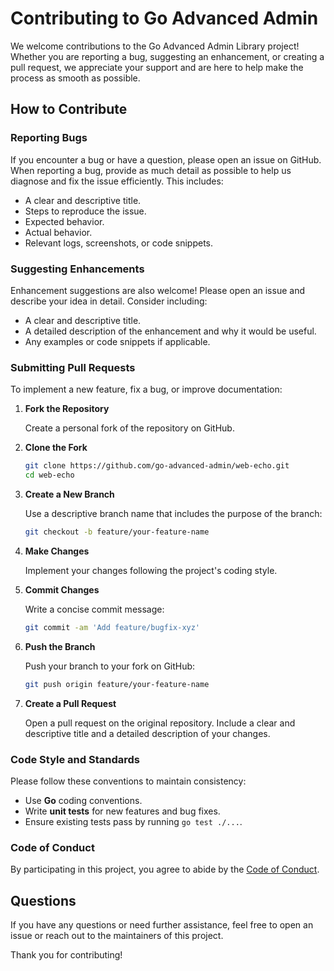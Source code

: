 # Contributing to Go Advanced Admin

We welcome contributions to the Go Advanced Admin Library project! Whether you are reporting a bug, suggesting an enhancement, or creating a pull request, we appreciate your support and are here to help make the process as smooth as possible.

## How to Contribute

### Reporting Bugs

If you encounter a bug or have a question, please open an issue on GitHub. When reporting a bug, provide as much detail as possible to help us diagnose and fix the issue efficiently. This includes:

- A clear and descriptive title.
- Steps to reproduce the issue.
- Expected behavior.
- Actual behavior.
- Relevant logs, screenshots, or code snippets.

### Suggesting Enhancements

Enhancement suggestions are also welcome! Please open an issue and describe your idea in detail. Consider including:

- A clear and descriptive title.
- A detailed description of the enhancement and why it would be useful.
- Any examples or code snippets if applicable.

### Submitting Pull Requests

To implement a new feature, fix a bug, or improve documentation:

1. **Fork the Repository**

   Create a personal fork of the repository on GitHub.

2. **Clone the Fork**

   ```sh
   git clone https://github.com/go-advanced-admin/web-echo.git
   cd web-echo
   ```

3. **Create a New Branch**

   Use a descriptive branch name that includes the purpose of the branch:

   ```sh
   git checkout -b feature/your-feature-name
   ```

4. **Make Changes**

   Implement your changes following the project's coding style.

5. **Commit Changes**

   Write a concise commit message:

   ```sh
   git commit -am 'Add feature/bugfix-xyz'
   ```

6. **Push the Branch**

   Push your branch to your fork on GitHub:

   ```sh
   git push origin feature/your-feature-name
   ```

7. **Create a Pull Request**

   Open a pull request on the original repository. Include a clear and descriptive title and a detailed description of your changes.

### Code Style and Standards

Please follow these conventions to maintain consistency:

- Use **Go** coding conventions.
- Write **unit tests** for new features and bug fixes.
- Ensure existing tests pass by running `go test ./...`.

### Code of Conduct

By participating in this project, you agree to abide by the [Code of Conduct](CODE_OF_CONDUCT.md).

## Questions

If you have any questions or need further assistance, feel free to open an issue or reach out to the maintainers of this project.

Thank you for contributing!